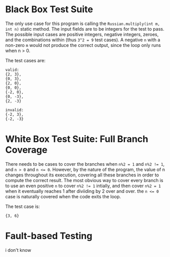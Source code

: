 # Black Box Test Suite
The only use case for this program is calling the ``Russian.multiply(int m, int n)`` static method. The input fields are to be integers for the test to pass. The possible input cases are positive integers, negative integers, zeroes, and the combinations within (thus ``3^2 = 9`` test cases). A negative ``n`` with a non-zero ``m`` would not produce the correct output, since the loop only runs when n > 0.

The test cases are:
```
valid:
{2, 3},
{0, 3},
{2, 0},
{0, 0},
{-2, 0},
{0, -3},
{2, -3}

invalid:
{-2, 3},
{-2, -3}
```

# White Box Test Suite: Full Branch Coverage
There needs to be cases to cover the branches when ``n%2 = 1`` and ``n%2 != 1``, and ``n > 0`` and ``n <= 0``. However, by the nature of the program, the value of n changes throughout its execution, covering all these branches in order to compute the correct result. The most obvious way to cover every branch is to use an even positive ``n`` to cover ``n%2 != 1`` intially, and then cover ``n%2 = 1`` when it eventually reaches 1 after diviiding by 2 over and over. the ``n <= 0`` case is naturally covered when the code exits the loop.

The test case is:
```
{3, 6}
```

# Fault-based Testing

i don't know

